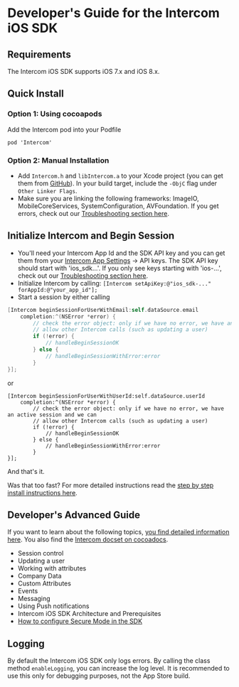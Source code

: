 # Developer's Guide for the Intercom iOS SDK

## Requirements
The Intercom iOS SDK supports iOS 7.x and iOS 8.x.

## Quick Install
### Option 1: Using cocoapods
Add the Intercom pod into your Podfile
```
pod 'Intercom'
```

### Option 2: Manual Installation 
- Add `Intercom.h` and `libIntercom.a` to your Xcode project (you can get them from [GitHub](https://github.com/intercom/intercom-ios/tree/master/Intercom)). In your build target, include the `-ObjC` flag under `Other Linker Flags`. 
- Make sure you are linking the following frameworks: ImageIO, MobileCoreServices, SystemConfiguration, AVFoundation. If you get errors, check out our [Troubleshooting section here](http://docs.intercom.io/Install-on-your-mobile-product/install-the-intercom-ios-sdk#-troubleshooting-installation).

## Initialize Intercom and Begin Session
- You'll need your Intercom App Id and the SDK API key and you can get them from your [Intercom App Settings](https://app.intercom.io/) -> API keys.  The SDK API key should start with 'ios_sdk...'. If you only see keys starting with 'ios-...', check out our [Troubleshooting section here](http://docs.intercom.io/Install-on-your-mobile-product/install-the-intercom-ios-sdk#-troubleshooting-installation).
- Initialize Intercom by calling:
`[Intercom setApiKey:@"ios_sdk-..." forAppId:@"your_app_id"];`
- Start a session by either calling
```objective-c
[Intercom beginSessionForUserWithEmail:self.dataSource.email
    completion:^(NSError *error) {
        // check the error object: only if we have no error, we have an active session and we can
        // allow other Intercom calls (such as updating a user)
        if (!error) {
            // handleBeginSessionOK
        } else {
            // handleBeginSessionWithError:error
        }
}];
```
or
```objc
[Intercom beginSessionForUserWithUserId:self.dataSource.userId
    completion:^(NSError *error) {
        // check the error object: only if we have no error, we have an active session and we can
        // allow other Intercom calls (such as updating a user)
        if (!error) {
            // handleBeginSessionOK
        } else {
            // handleBeginSessionWithError:error
        }
}];
```
And that's it. 

Was that too fast? For more detailed instructions read the [step by step install instructions here](http://docs.intercom.io/Install-on-your-mobile-product/install-the-intercom-ios-sdk).

## Developer's Advanced Guide
If you want to learn about the following topics, [you find detailed information here](http://docs.intercom.io/Install-on-your-mobile-product/configure-ios-sdk). You also find the [Intercom docset on cocoadocs](http://cocoadocs.org/docsets/Intercom).
- Session control
- Updating a user
- Working with attributes
- Company Data
- Custom Attributes
- Events
- Messaging
- Using Push notifications
- Intercom iOS SDK Architecture and Prerequisites
- [How to configure Secure Mode in the SDK](http://docs.intercom.io/Install-on-your-mobile-product/secure-mode-ios-sdk)

## Logging
By default the Intercom iOS SDK only logs errors. By calling the class method `enableLogging`, you can increase the log level. It is recommended to use this only for debugging purposes, not the App Store build.
